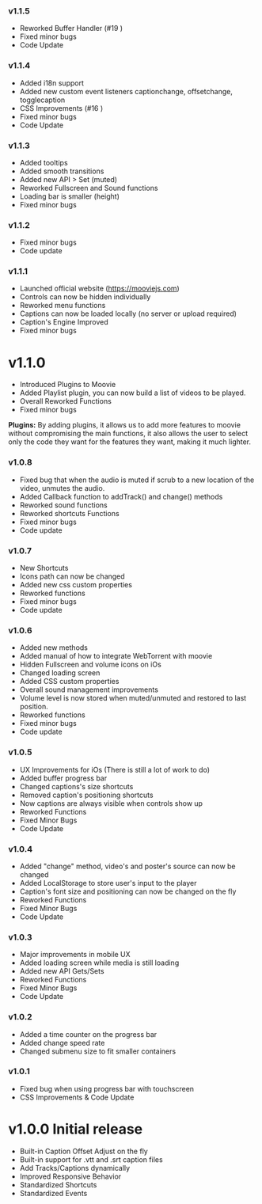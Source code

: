 ### v1.1.5

- Reworked Buffer Handler (#19 )
- Fixed minor bugs 
- Code Update

### v1.1.4

- Added i18n support
- Added new custom event listeners captionchange, offsetchange, togglecaption
- CSS Improvements (#16 )
- Fixed minor bugs
- Code Update

### v1.1.3

- Added tooltips
- Added smooth transitions
- Added new API > Set (muted)
- Reworked Fullscreen and Sound functions
- Loading bar is smaller (height)
- Fixed minor bugs

### v1.1.2

- Fixed minor bugs
- Code update

### v1.1.1

- Launched official website (https://mooviejs.com)
- Controls can now be hidden individually
- Reworked menu functions
- Captions can now be loaded locally (no server or upload required)
- Caption's Engine Improved
- Fixed minor bugs

# v1.1.0

- Introduced Plugins to Moovie
- Added Playlist plugin, you can now build a list of videos to be played.
- Overall Reworked Functions
- Fixed minor bugs

<b>Plugins:</b> By adding plugins, it allows us to add more features to moovie without compromising the main functions, it also allows the user to select only the code they want for the features they want, making it much lighter. 

### v1.0.8

- Fixed bug that when the audio is muted if scrub to a new location of the video, unmutes the audio.
- Added Callback function to addTrack() and change() methods
- Reworked sound functions
- Reworked shortcuts Functions
- Fixed minor bugs
- Code update

### v1.0.7

- New Shortcuts
- Icons path can now be changed
- Added new css custom properties
- Reworked functions
- Fixed minor bugs
- Code update

### v1.0.6

- Added new methods
- Added manual of how to integrate WebTorrent with moovie
- Hidden Fullscreen and volume icons on iOs
- Changed loading screen
- Added CSS custom properties
- Overall sound management improvements
- Volume level is now stored when muted/unmuted and restored to last position.
- Reworked functions
- Fixed minor bugs
- Code update

### v1.0.5

- UX Improvements for iOs (There is still a lot of work to do)
- Added buffer progress bar
- Changed captions's size shortcuts
- Removed caption's positioning shortcuts
- Now captions are always visible when controls show up
- Reworked Functions
- Fixed Minor Bugs
- Code Update

### v1.0.4

- Added "change" method, video's and poster's source can now be changed
- Added LocalStorage to store user's input to the player
- Caption's font size and positioning can now be changed on the fly
- Reworked Functions
- Fixed Minor Bugs
- Code Update

### v1.0.3

- Major improvements in mobile UX
- Added loading screen while media is still loading
- Added new API Gets/Sets
- Reworked Functions
- Fixed Minor Bugs
- Code Update

### v1.0.2

- Added a time counter on the progress bar
- Added change speed rate
- Changed submenu size to fit smaller containers

### v1.0.1

- Fixed bug when using progress bar with touchscreen
- CSS Improvements & Code Update

# v1.0.0 Initial release

- Built-in Caption Offset Adjust on the fly
- Built-in support for .vtt and .srt caption files
- Add Tracks/Captions dynamically
- Improved Responsive Behavior
- Standardized Shortcuts
- Standardized Events
